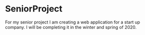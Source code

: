 # SeniorProject
For my senior project I am creating a web application for a start up company. 
I will be completing it in the winter and spring of 2020.
